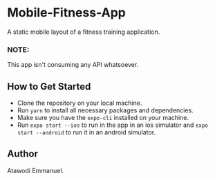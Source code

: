# Mobile-Fitness-App
A static mobile layout of a fitness training application.
### NOTE:
This app isn't consuming any API whatsoever.

## How to Get Started
* Clone the repository on your local machine.
* Run `yarn` to install all necessary packages and dependencies.
* Make sure you have the `expo-cli` installed on your machine.
* Run `expo start --ios` to run in the app in an ios simulator and `expo start --android` to run it in an android simulator.

## Author
Atawodi Emmanuel.
